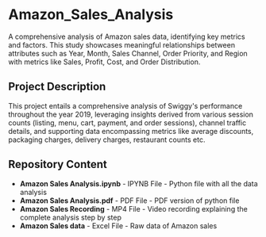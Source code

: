 # Amazon_Sales_Analysis

A comprehensive analysis of Amazon sales data, identifying key metrics and factors. This study showcases meaningful relationships between attributes such as Year, Month, Sales Channel, Order Priority, and Region with metrics like Sales, Profit, Cost, and Order Distribution.

## Project Description 

This project entails a comprehensive analysis of Swiggy's performance throughout the year 2019, leveraging insights derived from various session counts (listing, menu, cart, payment, and order sessions), channel traffic details, and supporting data encompassing metrics like average discounts, packaging charges, delivery charges, restaurant counts etc.

## Repository Content

-  **Amazon Sales Analysis.ipynb** - IPYNB File - Python file with all the data analysis
-  **Amazon Sales Analysis.pdf** - PDF File - PDF version of python file
-  **Amazon Sales Recording** - MP4 File - Video recording explaining the complete analysis step by step
-  **Amazon Sales data** - Excel File - Raw data of Amazon sales
